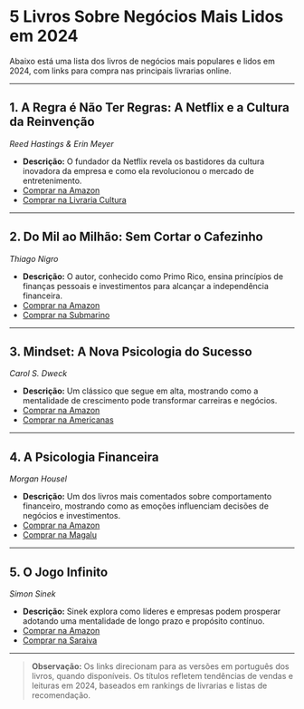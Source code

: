 # 5 Livros Sobre Negócios Mais Lidos em 2024

Abaixo está uma lista dos livros de negócios mais populares e lidos em 2024, com links para compra nas principais livrarias online.

---

## 1. **A Regra é Não Ter Regras: A Netflix e a Cultura da Reinvenção**  
*Reed Hastings & Erin Meyer*

- **Descrição:** O fundador da Netflix revela os bastidores da cultura inovadora da empresa e como ela revolucionou o mercado de entretenimento.
- [Comprar na Amazon](https://www.amazon.com.br/dp/8551005413)
- [Comprar na Livraria Cultura](https://www.livrariacultura.com.br/p/livros/administracao/a-regra-e-nao-ter-regras-2010139400)

---

## 2. **Do Mil ao Milhão: Sem Cortar o Cafezinho**  
*Thiago Nigro*

- **Descrição:** O autor, conhecido como Primo Rico, ensina princípios de finanças pessoais e investimentos para alcançar a independência financeira.
- [Comprar na Amazon](https://www.amazon.com.br/dp/8551002937)
- [Comprar na Submarino](https://www.submarino.com.br/produto/26525206)

---

## 3. **Mindset: A Nova Psicologia do Sucesso**  
*Carol S. Dweck*

- **Descrição:** Um clássico que segue em alta, mostrando como a mentalidade de crescimento pode transformar carreiras e negócios.
- [Comprar na Amazon](https://www.amazon.com.br/dp/8543103526)
- [Comprar na Americanas](https://www.americanas.com.br/produto/132307792)

---

## 4. **A Psicologia Financeira**  
*Morgan Housel*

- **Descrição:** Um dos livros mais comentados sobre comportamento financeiro, mostrando como as emoções influenciam decisões de negócios e investimentos.
- [Comprar na Amazon](https://www.amazon.com.br/dp/6555641469)
- [Comprar na Magalu](https://www.magazineluiza.com.br/livro-a-psicologia-financeira-morgan-housel/p/235496400/li/lili/)

---

## 5. **O Jogo Infinito**  
*Simon Sinek*

- **Descrição:** Sinek explora como líderes e empresas podem prosperar adotando uma mentalidade de longo prazo e propósito contínuo.
- [Comprar na Amazon](https://www.amazon.com.br/dp/8550807567)
- [Comprar na Saraiva](https://www.saraiva.com.br/o-jogo-infinito-10297889/p)

---

> **Observação:** Os links direcionam para as versões em português dos livros, quando disponíveis. Os títulos refletem tendências de vendas e leituras em 2024, baseados em rankings de livrarias e listas de recomendação.